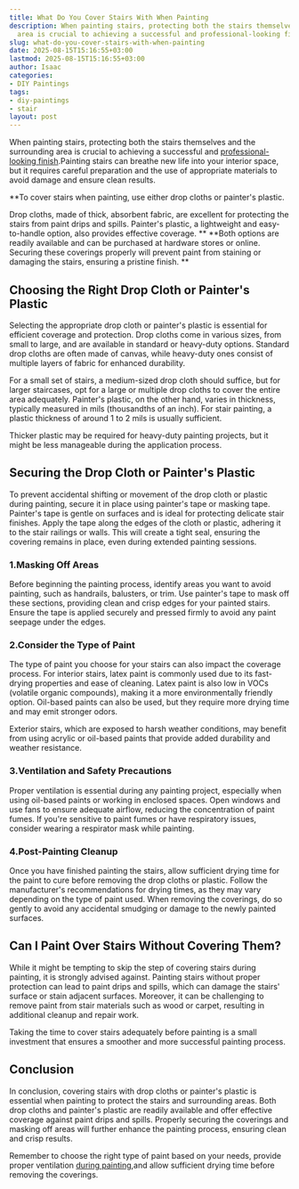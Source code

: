 ```yaml
---
title: What Do You Cover Stairs With When Painting
description: When painting stairs, protecting both the stairs themselves and the surrounding
  area is crucial to achieving a successful and professional-looking finish .
slug: what-do-you-cover-stairs-with-when-painting
date: 2025-08-15T15:16:55+03:00
lastmod: 2025-08-15T15:16:55+03:00
author: Isaac
categories:
- DIY Paintings
tags:
- diy-paintings
- stair
layout: post
---
```

When painting stairs, protecting both the stairs themselves and the surrounding area is crucial to achieving a successful and [professional-looking finish](https://pestpolicy.com/how-many-coats-of-paint-on-the-ceiling/).Painting stairs can breathe new life into your interior space, but it requires careful preparation and the use of appropriate materials to avoid damage and ensure clean results.

**To cover stairs when painting, use either drop cloths or painter's plastic.

Drop cloths, made of thick, absorbent fabric, are excellent for protecting the stairs from paint drips and spills. Painter's plastic, a lightweight and easy-to-handle option, also provides effective coverage. ** **Both options are readily available and can be purchased at hardware stores or online. Securing these coverings properly will prevent paint from staining or damaging the stairs, ensuring a pristine finish. **

##  **Choosing the Right Drop Cloth or Painter's Plastic**

Selecting the appropriate drop cloth or painter's plastic is essential for efficient coverage and protection. Drop cloths come in various sizes, from small to large, and are available in standard or heavy-duty options. Standard drop cloths are often made of canvas, while heavy-duty ones consist of multiple layers of fabric for enhanced durability.

For a small set of stairs, a medium-sized drop cloth should suffice, but for larger staircases, opt for a large or multiple drop cloths to cover the entire area adequately. Painter's plastic, on the other hand, varies in thickness, typically measured in mils (thousandths of an inch). For stair painting, a plastic thickness of around 1 to 2 mils is usually sufficient.

Thicker plastic may be required for heavy-duty painting projects, but it might be less manageable during the application process.

##  **Securing the Drop Cloth or Painter's Plastic**

To prevent accidental shifting or movement of the drop cloth or plastic during painting, secure it in place using painter's tape or masking tape. Painter's tape is gentle on surfaces and is ideal for protecting delicate stair finishes. Apply the tape along the edges of the cloth or plastic, adhering it to the stair railings or walls. This will create a tight seal, ensuring the covering remains in place, even during extended painting sessions.

###  1.**Masking Off Areas**

Before beginning the painting process, identify areas you want to avoid painting, such as handrails, balusters, or trim. Use painter's tape to mask off these sections, providing clean and crisp edges for your painted stairs. Ensure the tape is applied securely and pressed firmly to avoid any paint seepage under the edges.

###  2.**Consider the Type of Paint**

The type of paint you choose for your stairs can also impact the coverage process. For interior stairs, latex paint is commonly used due to its fast-drying properties and ease of cleaning. Latex paint is also low in VOCs (volatile organic compounds), making it a more environmentally friendly option. Oil-based paints can also be used, but they require more drying time and may emit stronger odors.

Exterior stairs, which are exposed to harsh weather conditions, may benefit from using acrylic or oil-based paints that provide added durability and weather resistance.

###  3.**Ventilation and Safety Precautions**

Proper ventilation is essential during any painting project, especially when using oil-based paints or working in enclosed spaces. Open windows and use fans to ensure adequate airflow, reducing the concentration of paint fumes. If you're sensitive to paint fumes or have respiratory issues, consider wearing a respirator mask while painting.

###  4.**Post-Painting Cleanup**

Once you have finished painting the stairs, allow sufficient drying time for the paint to cure before removing the drop cloths or plastic. Follow the manufacturer's recommendations for drying times, as they may vary depending on the type of paint used. When removing the coverings, do so gently to avoid any accidental smudging or damage to the newly painted surfaces.

##  **Can I Paint Over Stairs Without Covering Them?**

While it might be tempting to skip the step of covering stairs during painting, it is strongly advised against. Painting stairs without proper protection can lead to paint drips and spills, which can damage the stairs' surface or stain adjacent surfaces. Moreover, it can be challenging to remove paint from stair materials such as wood or carpet, resulting in additional cleanup and repair work.

Taking the time to cover stairs adequately before painting is a small investment that ensures a smoother and more successful painting process.

##  **Conclusion**

In conclusion, covering stairs with drop cloths or painter's plastic is essential when painting to protect the stairs and surrounding areas. Both drop cloths and painter's plastic are readily available and offer effective coverage against paint drips and spills. Properly securing the coverings and masking off areas will further enhance the painting process, ensuring clean and crisp results.

Remember to choose the right type of paint based on your needs, provide proper ventilation [during painting](https://pestpolicy.com/how-to-decorate-a-stairwell/),and allow sufficient drying time before removing the coverings.
